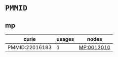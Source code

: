 # `PMMID`

## mp

| curie          |   usages | nodes                                           |
|----------------|----------|-------------------------------------------------|
| PMMID:22016183 |        1 | [MP:0013010](https://bioregistry.io/MP:0013010) |

